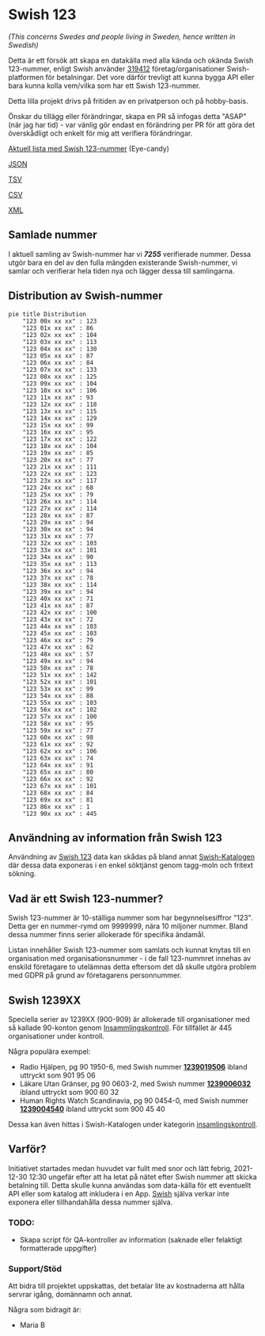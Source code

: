 # Swish 123

*(This concerns Swedes and people living in Sweden, hence written in Swedish)*

Detta är ett försök att skapa en datakälla med alla kända och okända Swish 123-nummer, enligt Swish använder [319412](https://www.swish.nu/about-swish#Swish_in_numbers) företag/organisationer Swish-platformen för betalningar. Det vore därför trevligt att kunna bygga API eller bara kunna kolla vem/vilka som har ett Swish 123-nummer.

Detta lilla projekt drivs på fritiden av en privatperson och på hobby-basis.

Önskar du tillägg eller förändringar, skapa en PR så infogas detta "ASAP" (när jag har tid) - var vänlig gör endast en förändring per PR för att göra det överskådligt och enkelt för mig att verifiera förändringar.



[Aktuell lista med Swish 123-nummer](https://github.com/cisene/swish-123/blob/master/swish-123.md) (Eye-candy)

[JSON](https://github.com/cisene/swish-123/blob/master/json/swish-123-datasource.json)

[TSV](https://github.com/cisene/swish-123/blob/master/text/swish-123-datasource.tsv)

[CSV](https://github.com/cisene/swish-123/blob/master/text/swish-123-datasource.csv)

[XML](https://github.com/cisene/swish-123/blob/master/xml-data/swish-123-datasource.xml)



## Samlade nummer

I aktuell samling av Swish-nummer har vi ***7255*** verifierade nummer. Dessa utgör bara en del av den fulla mängden existerande Swish-nummer, vi samlar och verifierar hela tiden nya och lägger dessa till samlingarna.

## Distribution av Swish-nummer

```mermaid
pie title Distribution
    "123 00x xx xx" : 123
    "123 01x xx xx" : 86
    "123 02x xx xx" : 104
    "123 03x xx xx" : 113
    "123 04x xx xx" : 130
    "123 05x xx xx" : 87
    "123 06x xx xx" : 84
    "123 07x xx xx" : 133
    "123 08x xx xx" : 125
    "123 09x xx xx" : 104
    "123 10x xx xx" : 106
    "123 11x xx xx" : 93
    "123 12x xx xx" : 118
    "123 13x xx xx" : 115
    "123 14x xx xx" : 129
    "123 15x xx xx" : 99
    "123 16x xx xx" : 95
    "123 17x xx xx" : 122
    "123 18x xx xx" : 104
    "123 19x xx xx" : 85
    "123 20x xx xx" : 77
    "123 21x xx xx" : 111
    "123 22x xx xx" : 123
    "123 23x xx xx" : 117
    "123 24x xx xx" : 68
    "123 25x xx xx" : 79
    "123 26x xx xx" : 114
    "123 27x xx xx" : 114
    "123 28x xx xx" : 87
    "123 29x xx xx" : 94
    "123 30x xx xx" : 94
    "123 31x xx xx" : 77
    "123 32x xx xx" : 103
    "123 33x xx xx" : 101
    "123 34x xx xx" : 90
    "123 35x xx xx" : 113
    "123 36x xx xx" : 94
    "123 37x xx xx" : 78
    "123 38x xx xx" : 114
    "123 39x xx xx" : 94
    "123 40x xx xx" : 71
    "123 41x xx xx" : 87
    "123 42x xx xx" : 100
    "123 43x xx xx" : 72
    "123 44x xx xx" : 103
    "123 45x xx xx" : 103
    "123 46x xx xx" : 79
    "123 47x xx xx" : 62
    "123 48x xx xx" : 57
    "123 49x xx xx" : 94
    "123 50x xx xx" : 78
    "123 51x xx xx" : 142
    "123 52x xx xx" : 101
    "123 53x xx xx" : 99
    "123 54x xx xx" : 88
    "123 55x xx xx" : 103
    "123 56x xx xx" : 102
    "123 57x xx xx" : 100
    "123 58x xx xx" : 95
    "123 59x xx xx" : 77
    "123 60x xx xx" : 98
    "123 61x xx xx" : 92
    "123 62x xx xx" : 106
    "123 63x xx xx" : 74
    "123 64x xx xx" : 91
    "123 65x xx xx" : 80
    "123 66x xx xx" : 92
    "123 67x xx xx" : 101
    "123 68x xx xx" : 84
    "123 69x xx xx" : 81
    "123 86x xx xx" : 1
    "123 90x xx xx" : 445
```

## Användning av information från Swish 123

Användning av [Swish 123](https://github.com/cisene/swish-123) data kan skådas på bland annat [Swish-Katalogen](https://b19.se/swish-katalogen/) där dessa data exponeras i en enkel söktjänst genom tagg-moln och fritext sökning.



## Vad är ett Swish 123-nummer?

Swish 123-nummer är 10-ställiga nummer som har begynnelsesiffror "123". Detta ger en nummer-rymd om 9999999, nära 10 miljoner nummer. Bland dessa nummer finns serier allokerade för specifika ändamål. 

Listan innehåller Swish 123-nummer som samlats och kunnat knytas till en organisation med organisationsnummer - i de fall 123-nummret innehas av enskild företagare to utelämnas detta eftersom det då skulle utgöra problem med GDPR på grund av företagarens personnummer.



## Swish 1239XX

Speciella serier av 1239XX (900-909) är allokerade till organisationer med så kallade 90-konton genom [Insammlingskontroll](https://www.insamlingskontroll.se/90-konto-organisationer/). För tillfället är 445 organisationer under kontroll.

Några populära exempel:

* Radio Hjälpen, pg 90 1950-6, med Swish nummer **[1239019506](https://b19.se/swish-katalogen/1239019506)** ibland uttryckt som 901 95 06
* Läkare Utan Gränser, pg 90 0603-2, med Swish nummer **[1239006032](https://b19.se/swish-katalogen/1239006032)** ibland uttryckt som 900 60 32
* Human Rights Watch Scandinavia, pg 90 0454-0, med Swish nummer **[1239004540](https://b19.se/swish-katalogen/1239004540)** ibland uttryckt som 900 45 40

Dessa kan även hittas i Swish-Katalogen under kategorin [insamlingskontroll](https://b19.se/swish-katalogen/k/insamlingskontroll).



## Varför?

Initiativet startades medan huvudet var fullt med snor och lätt febrig, 2021-12-30 12:30 ungefär efter att ha letat på nätet efter Swish nummer att skicka betalning till. Detta skulle kunna användas som data-källa för ett eventuellt API eller som katalog att inkludera i en App. [Swish](https://swish.nu/) själva verkar inte exponera eller tillhandahålla dessa nummer själva. 



### TODO:

* Skapa script för QA-kontroller av information (saknade eller felaktigt formatterade uppgifter)


### Support/Stöd

Att bidra till projektet uppskattas, det betalar lite av kostnaderna att hålla servrar igång, domännamn och annat.

Några som bidragit är:
* Maria B
